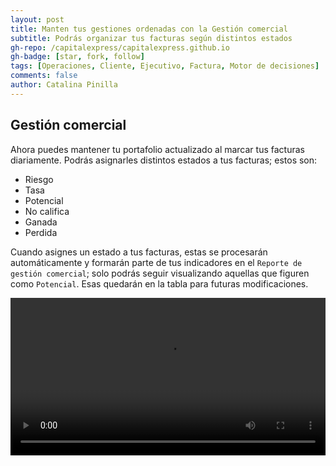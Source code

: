 ```yaml
---
layout: post
title: Manten tus gestiones ordenadas con la Gestión comercial
subtitle: Podrás organizar tus facturas según distintos estados
gh-repo: /capitalexpress/capitalexpress.github.io
gh-badge: [star, fork, follow]
tags: [Operaciones, Cliente, Ejecutivo, Factura, Motor de decisiones]
comments: false
author: Catalina Pinilla
---
```


## Gestión comercial

Ahora puedes mantener tu portafolio actualizado al marcar tus facturas diariamente. Podrás asignarles distintos estados a tus facturas; estos son:
- Riesgo
- Tasa
- Potencial
- No califica
- Ganada
- Perdida

Cuando asignes un estado a tus facturas, estas se procesarán automáticamente y formarán parte de tus indicadores en el `Reporte de gestión comercial`; solo podrás seguir visualizando aquellas que figuren como `Potencial`. Esas quedarán en la tabla para futuras modificaciones.

<video width="100%" controls>
<source src="https://cdn.capitalexpress.cl/video/marcadodefacturas.mp4" type="video/mp4">
Tu navegador no soporta el elemento de video.
</video>
